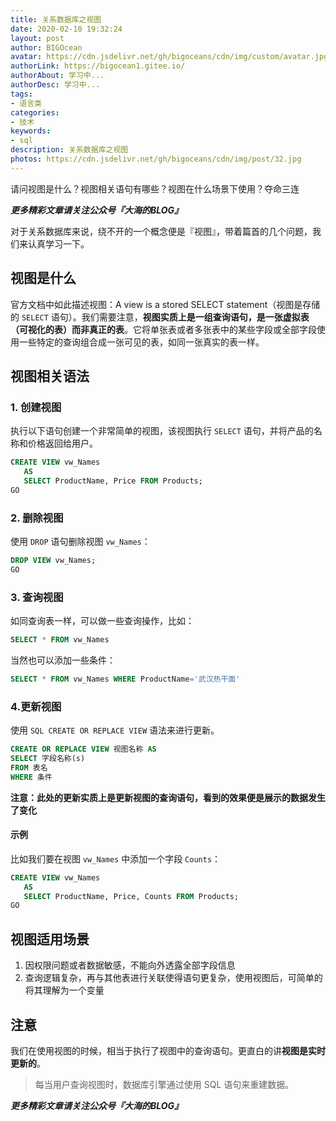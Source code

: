 ```yaml
---
title: 关系数据库之视图
date: 2020-02-10 19:32:24
layout: post
author: BIGOcean
avatar: https://cdn.jsdelivr.net/gh/bigoceans/cdn/img/custom/avatar.jpg
authorLink: https://bigocean1.gitee.io/ 
authorAbout: 学习中... 
authorDesc: 学习中...
tags:
- 语言类
categories:
- 技术
keywords: 
- sql
description: 关系数据库之视图
photos: https://cdn.jsdelivr.net/gh/bigoceans/cdn/img/post/32.jpg
---
```



请问视图是什么？视图相关语句有哪些？视图在什么场景下使用？夺命三连


***更多精彩文章请关注公众号『大海的BLOG』***

对于关系数据库来说，绕不开的一个概念便是『视图』，带着篇首的几个问题，我们来认真学习一下。

## 视图是什么

官方文档中如此描述视图：A view is a stored SELECT statement（视图是存储的 `SELECT` 语句）。我们需要注意，**视图实质上是一组查询语句，是一张虚拟表（可视化的表）而非真正的表**。它将单张表或者多张表中的某些字段或全部字段使用一些特定的查询组合成一张可见的表，如同一张真实的表一样。

## 视图相关语法

### 1. 创建视图

执行以下语句创建一个非常简单的视图，该视图执行 `SELECT` 语句，并将产品的名称和价格返回给用户。

```sql
CREATE VIEW vw_Names  
   AS  
   SELECT ProductName, Price FROM Products;  
GO
```

### 2. 删除视图

使用 `DROP` 语句删除视图 `vw_Names`：

```sql
DROP VIEW vw_Names;  
GO  
```

### 3. 查询视图

如同查询表一样，可以做一些查询操作，比如：

```sql
SELECT * FROM vw_Names
```

当然也可以添加一些条件：

```sql
SELECT * FROM vw_Names WHERE ProductName='武汉热干面'
```

### 4.更新视图

使用 `SQL CREATE OR REPLACE VIEW` 语法来进行更新。

```sql
CREATE OR REPLACE VIEW 视图名称 AS
SELECT 字段名称(s)
FROM 表名
WHERE 条件
```

**注意：此处的更新实质上是更新视图的查询语句，看到的效果便是展示的数据发生了变化**

#### 示例

比如我们要在视图 `vw_Names` 中添加一个字段 `Counts`：

```sql
CREATE VIEW vw_Names  
   AS  
   SELECT ProductName, Price, Counts FROM Products;  
GO
```

## 视图适用场景

1. 因权限问题或者数据敏感，不能向外透露全部字段信息
2. 查询逻辑复杂，再与其他表进行关联使得语句更复杂，使用视图后，可简单的将其理解为一个变量

## 注意

我们在使用视图的时候，相当于执行了视图中的查询语句。更直白的讲**视图是实时更新的**。

> 每当用户查询视图时，数据库引擎通过使用 SQL 语句来重建数据。



***更多精彩文章请关注公众号『大海的BLOG』***